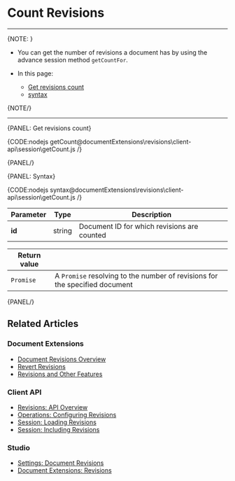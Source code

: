 # Count Revisions

---

{NOTE: }

* You can get the number of revisions a document has by using the advance session method `getCountFor`.

* In this page:  
   * [Get revisions count](../../../../document-extensions/revisions/client-api/session/counting#get-revisions-count)
   * [syntax](../../../../document-extensions/revisions/client-api/session/counting#syntax)

{NOTE/}

---

{PANEL: Get revisions count}

{CODE:nodejs getCount@documentExtensions\revisions\client-api\session\getCount.js /}

{PANEL/}

{PANEL: Syntax}

{CODE:nodejs syntax@documentExtensions\revisions\client-api\session\getCount.js /}

| Parameter | Type | Description |
| - | - | - |
| **id** | string | Document ID for which revisions are counted |

| Return value | |
| - | - |
| `Promise` | A `Promise` resolving to the number of revisions for the specified document |

{PANEL/}

## Related Articles

### Document Extensions

* [Document Revisions Overview](../../../../document-extensions/revisions/overview)  
* [Revert Revisions](../../../../document-extensions/revisions/revert-revisions)  
* [Revisions and Other Features](../../../../document-extensions/revisions/revisions-and-other-features)  

### Client API

* [Revisions: API Overview](../../../../document-extensions/revisions/client-api/overview)  
* [Operations: Configuring Revisions](../../../../document-extensions/revisions/client-api/operations/configure-revisions)  
* [Session: Loading Revisions](../../../../document-extensions/revisions/client-api/session/loading)  
* [Session: Including Revisions](../../../../document-extensions/revisions/client-api/session/including)  

### Studio

* [Settings: Document Revisions](../../../../studio/database/settings/document-revisions)  
* [Document Extensions: Revisions](../../../../studio/database/document-extensions/revisions)  
